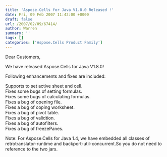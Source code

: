 ```yaml
---
title: 'Aspose.Cells for Java V1.8.0 Released !'
date: Fri, 09 Feb 2007 11:42:00 +0000
draft: false
url: /2007/02/09/67414/
author: Warren
summary: ''
tags: []
categories: ['Aspose.Cells Product Family']
---
```


Dear Customers,

We have released Aspose.Cells for Java V1.8.0!

  
Following enhancements and fixes are included:

Supports to set active sheet and cell.  
Fixes some bugs of setting formulas.  
Fixes some bugs of calculating formulas.  
Fixes a bug of opening file.  
Fixes a bug of coping worksheet.  
Fixes a bug of pivot table.  
Fixes a bug of validtion.  
Fixes a bug of autofilters.  
Fixes a bug of freezePanes.

Note: For Aspose.Cells for Java 1.4, we have embedded all classes of retrotranslator-runtime and backport-util-concurrent.So you do not need to reference to the two jars.








